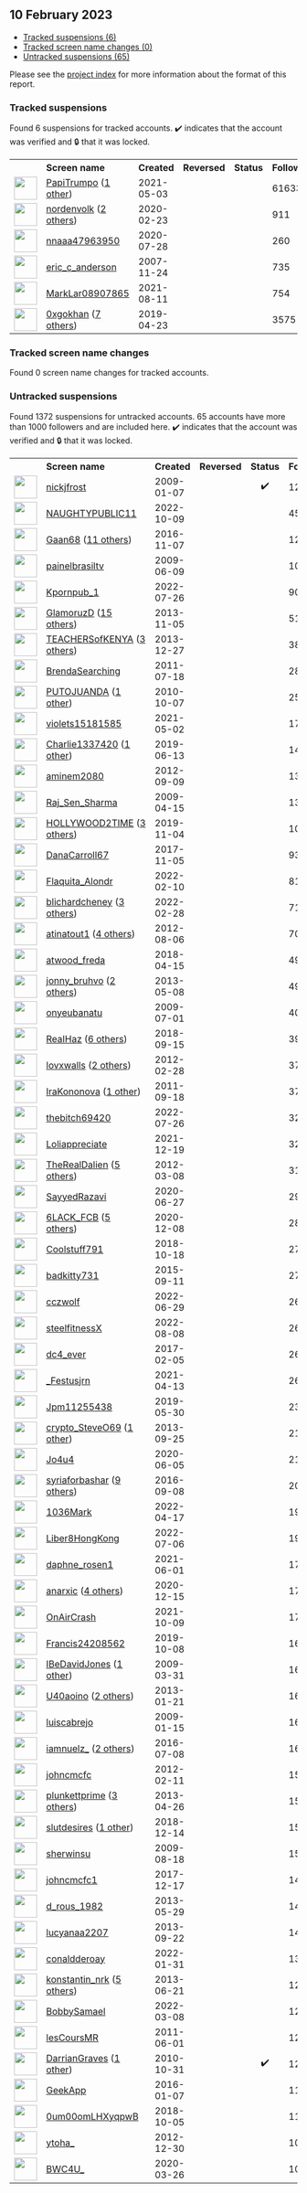 ## 10 February 2023

* [Tracked suspensions (6)](#tracked-suspensions)
* [Tracked screen name changes (0)](#tracked-screen-name-changes)
* [Untracked suspensions (65)](#untracked-suspensions)

Please see the [project index](https://github.com/travisbrown/twitter-watch) for more information about the format of this report.

### Tracked suspensions

Found 6 suspensions for tracked accounts.
  ✔️ indicates that the account was verified and 🔒 that it was locked.

<table>
    <tr>
        <th></th>
        <th align="left">Screen name</th>
        <th align="left">Created</th>
        <th align="left">Reversed</th>
        <th align="left">Status</th>
        <th align="left">Followers</th>
        <th align="left">Ranking</th></tr>
    </tr>
        <tr>
            <td><a href="https://twitter.com/intent/user?user_id=1389360201996832771">
                <img src="https://pbs.twimg.com/profile_images/1480206342740664323/Z8u5VdNO_normal.jpg" width="40px" height="40px" align="center"/></a>
            </td>
            <td>
                <a href="https://twitter.com/PapiTrumpo">PapiTrumpo</a>&nbsp;(<a href="https://api.memory.lol/v1/tw/id/1389360201996832771">1 other</a>)&nbsp;</td>
            <td>2021-05-03</td>
            <td></td>
            <td align="center"></td>
            <td>616335</td>
            <td>33</td>
        </tr>
        <tr>
            <td><a href="https://twitter.com/intent/user?user_id=1231658139776430082">
                <img src="https://pbs.twimg.com/profile_images/1598403349908520968/xWJfgkHh_normal.jpg" width="40px" height="40px" align="center"/></a>
            </td>
            <td>
                <a href="https://twitter.com/nordenvolk">nordenvolk</a>&nbsp;(<a href="https://api.memory.lol/v1/tw/id/1231658139776430082">2 others</a>)&nbsp;</td>
            <td>2020-02-23</td>
            <td></td>
            <td align="center"></td>
            <td>911</td>
            <td>27706</td>
        </tr>
        <tr>
            <td><a href="https://twitter.com/intent/user?user_id=1288070119525101573">
                <img src="https://pbs.twimg.com/profile_images/1586935766697054208/MmMLSbEG_normal.jpg" width="40px" height="40px" align="center"/></a>
            </td>
            <td>
                <a href="https://twitter.com/nnaaa47963950">nnaaa47963950</a></td>
            <td>2020-07-28</td>
            <td></td>
            <td align="center"></td>
            <td>260</td>
            <td>40277</td>
        </tr>
        <tr>
            <td><a href="https://twitter.com/intent/user?user_id=10505632">
                <img src="https://pbs.twimg.com/profile_images/762893181704777728/rxJMx3St_normal.jpg" width="40px" height="40px" align="center"/></a>
            </td>
            <td>
                <a href="https://twitter.com/eric_c_anderson">eric_c_anderson</a></td>
            <td>2007-11-24</td>
            <td></td>
            <td align="center"></td>
            <td>735</td>
            <td>72254</td>
        </tr>
        <tr>
            <td><a href="https://twitter.com/intent/user?user_id=1425552304653094920">
                <img src="https://pbs.twimg.com/profile_images/1468288015663575040/kZ-Sdzwu_normal.jpg" width="40px" height="40px" align="center"/></a>
            </td>
            <td>
                <a href="https://twitter.com/MarkLar08907865">MarkLar08907865</a></td>
            <td>2021-08-11</td>
            <td></td>
            <td align="center"></td>
            <td>754</td>
            <td>76757</td>
        </tr>
        <tr>
            <td><a href="https://twitter.com/intent/user?user_id=1120763028184674305">
                <img src="https://pbs.twimg.com/profile_images/1598827219190685702/4TqrDDWV_normal.jpg" width="40px" height="40px" align="center"/></a>
            </td>
            <td>
                <a href="https://twitter.com/0xgokhan">0xgokhan</a>&nbsp;(<a href="https://api.memory.lol/v1/tw/id/1120763028184674305">7 others</a>)&nbsp;</td>
            <td>2019-04-23</td>
            <td></td>
            <td align="center"></td>
            <td>3575</td>
            <td>84966</td>
        </tr></table>

### Tracked screen name changes

Found 0 screen name changes for tracked accounts.

### Untracked suspensions

Found 1372 suspensions for untracked accounts.
65 accounts have more than 1000 followers and are included here.
  ✔️ indicates that the account was verified and 🔒 that it was locked.

<table>
    <tr>
        <th></th>
        <th align="left">Screen name</th>
        <th align="left">Created</th>
        <th align="left">Reversed</th>
        <th align="left">Status</th>
        <th align="left">Followers</th>
    </tr>
        <tr>
            <td><a href="https://twitter.com/intent/user?user_id=18713314">
                <img src="https://pbs.twimg.com/profile_images/781452814249779200/Thfs6rY4_normal.jpg" width="40px" height="40px" align="center"/></a>
            </td>
            <td>
                <a href="https://twitter.com/nickjfrost">nickjfrost</a></td>
            <td>2009-01-07</td>
            <td></td>
            <td align="center">✔️</td>
            <td>1244780</td>
        </tr>
        <tr>
            <td><a href="https://twitter.com/intent/user?user_id=1578941801909452800">
                <img src="https://pbs.twimg.com/profile_images/1579029703373254657/gyUl6OXL_normal.jpg" width="40px" height="40px" align="center"/></a>
            </td>
            <td>
                <a href="https://twitter.com/NAUGHTYPUBLIC11">NAUGHTYPUBLIC11</a></td>
            <td>2022-10-09</td>
            <td></td>
            <td align="center"></td>
            <td>453850</td>
        </tr>
        <tr>
            <td><a href="https://twitter.com/intent/user?user_id=795716066827706368">
                <img src="https://pbs.twimg.com/profile_images/1590534974700126210/B_xRC_gC_normal.jpg" width="40px" height="40px" align="center"/></a>
            </td>
            <td>
                <a href="https://twitter.com/Gaan68">Gaan68</a>&nbsp;(<a href="https://api.memory.lol/v1/tw/id/795716066827706368">11 others</a>)&nbsp;</td>
            <td>2016-11-07</td>
            <td></td>
            <td align="center"></td>
            <td>128726</td>
        </tr>
        <tr>
            <td><a href="https://twitter.com/intent/user?user_id=45890496">
                <img src="https://pbs.twimg.com/profile_images/378800000410264837/7f9bb373485ca8088181fc7d44b17b5b_normal.jpeg" width="40px" height="40px" align="center"/></a>
            </td>
            <td>
                <a href="https://twitter.com/painelbrasiltv">painelbrasiltv</a></td>
            <td>2009-06-09</td>
            <td></td>
            <td align="center"></td>
            <td>106762</td>
        </tr>
        <tr>
            <td><a href="https://twitter.com/intent/user?user_id=1551849147594027009">
                <img src="https://pbs.twimg.com/profile_images/1551850892994891777/M9UKKqKk_normal.jpg" width="40px" height="40px" align="center"/></a>
            </td>
            <td>
                <a href="https://twitter.com/Kpornpub_1">Kpornpub_1</a></td>
            <td>2022-07-26</td>
            <td></td>
            <td align="center"></td>
            <td>90412</td>
        </tr>
        <tr>
            <td><a href="https://twitter.com/intent/user?user_id=2176186374">
                <img src="https://pbs.twimg.com/profile_images/1588876092584206338/9_8_wAXQ_normal.jpg" width="40px" height="40px" align="center"/></a>
            </td>
            <td>
                <a href="https://twitter.com/GlamoruzD">GlamoruzD</a>&nbsp;(<a href="https://api.memory.lol/v1/tw/id/2176186374">15 others</a>)&nbsp;</td>
            <td>2013-11-05</td>
            <td></td>
            <td align="center"></td>
            <td>51749</td>
        </tr>
        <tr>
            <td><a href="https://twitter.com/intent/user?user_id=2246570950">
                <img src="https://pbs.twimg.com/profile_images/1577716236175249426/_N2nTvvF_normal.jpg" width="40px" height="40px" align="center"/></a>
            </td>
            <td>
                <a href="https://twitter.com/TEACHERSofKENYA">TEACHERSofKENYA</a>&nbsp;(<a href="https://api.memory.lol/v1/tw/id/2246570950">3 others</a>)&nbsp;</td>
            <td>2013-12-27</td>
            <td></td>
            <td align="center"></td>
            <td>38657</td>
        </tr>
        <tr>
            <td><a href="https://twitter.com/intent/user?user_id=337801506">
                <img src="https://pbs.twimg.com/profile_images/2823312084/0e70c944fa66907ccc0342209536755a_normal.jpeg" width="40px" height="40px" align="center"/></a>
            </td>
            <td>
                <a href="https://twitter.com/BrendaSearching">BrendaSearching</a></td>
            <td>2011-07-18</td>
            <td></td>
            <td align="center"></td>
            <td>28360</td>
        </tr>
        <tr>
            <td><a href="https://twitter.com/intent/user?user_id=199636345">
                <img src="https://pbs.twimg.com/profile_images/1569051382082043905/u_5L3Ix__normal.jpg" width="40px" height="40px" align="center"/></a>
            </td>
            <td>
                <a href="https://twitter.com/PUTOJUANDA">PUTOJUANDA</a>&nbsp;(<a href="https://api.memory.lol/v1/tw/id/199636345">1 other</a>)&nbsp;</td>
            <td>2010-10-07</td>
            <td></td>
            <td align="center"></td>
            <td>25107</td>
        </tr>
        <tr>
            <td><a href="https://twitter.com/intent/user?user_id=1388990911993065476">
                <img src="https://pbs.twimg.com/profile_images/1388991108080939011/vgWSUnyE_normal.jpg" width="40px" height="40px" align="center"/></a>
            </td>
            <td>
                <a href="https://twitter.com/violets15181585">violets15181585</a></td>
            <td>2021-05-02</td>
            <td></td>
            <td align="center"></td>
            <td>17009</td>
        </tr>
        <tr>
            <td><a href="https://twitter.com/intent/user?user_id=1139053713841111040">
                <img src="https://pbs.twimg.com/profile_images/1578947108547223552/3cd2OzV9_normal.jpg" width="40px" height="40px" align="center"/></a>
            </td>
            <td>
                <a href="https://twitter.com/Charlie1337420">Charlie1337420</a>&nbsp;(<a href="https://api.memory.lol/v1/tw/id/1139053713841111040">1 other</a>)&nbsp;</td>
            <td>2019-06-13</td>
            <td></td>
            <td align="center"></td>
            <td>14430</td>
        </tr>
        <tr>
            <td><a href="https://twitter.com/intent/user?user_id=812942803">
                <img src="https://pbs.twimg.com/profile_images/1515226379243110400/fUDeFaIs_normal.jpg" width="40px" height="40px" align="center"/></a>
            </td>
            <td>
                <a href="https://twitter.com/aminem2080">aminem2080</a></td>
            <td>2012-09-09</td>
            <td></td>
            <td align="center"></td>
            <td>13393</td>
        </tr>
        <tr>
            <td><a href="https://twitter.com/intent/user?user_id=31350724">
                <img src="https://pbs.twimg.com/profile_images/1284254490187587584/4fy06Dp0_normal.jpg" width="40px" height="40px" align="center"/></a>
            </td>
            <td>
                <a href="https://twitter.com/Raj_Sen_Sharma">Raj_Sen_Sharma</a></td>
            <td>2009-04-15</td>
            <td></td>
            <td align="center"></td>
            <td>13164</td>
        </tr>
        <tr>
            <td><a href="https://twitter.com/intent/user?user_id=1191431162540937216">
                <img src="https://pbs.twimg.com/profile_images/1591149286062194689/Cx8Y2vQu_normal.jpg" width="40px" height="40px" align="center"/></a>
            </td>
            <td>
                <a href="https://twitter.com/HOLLYWOOD2TIME">HOLLYWOOD2TIME</a>&nbsp;(<a href="https://api.memory.lol/v1/tw/id/1191431162540937216">3 others</a>)&nbsp;</td>
            <td>2019-11-04</td>
            <td></td>
            <td align="center"></td>
            <td>10115</td>
        </tr>
        <tr>
            <td><a href="https://twitter.com/intent/user?user_id=927238190011994117">
                <img src="https://pbs.twimg.com/profile_images/1591004522880634883/27oxKw1m_normal.jpg" width="40px" height="40px" align="center"/></a>
            </td>
            <td>
                <a href="https://twitter.com/DanaCarroll67">DanaCarroll67</a></td>
            <td>2017-11-05</td>
            <td></td>
            <td align="center"></td>
            <td>9391</td>
        </tr>
        <tr>
            <td><a href="https://twitter.com/intent/user?user_id=1491745654003142656">
                <img src="https://pbs.twimg.com/profile_images/1497260516175228929/2qDaj4ad_normal.png" width="40px" height="40px" align="center"/></a>
            </td>
            <td>
                <a href="https://twitter.com/Flaquita_Alondr">Flaquita_Alondr</a></td>
            <td>2022-02-10</td>
            <td></td>
            <td align="center"></td>
            <td>8176</td>
        </tr>
        <tr>
            <td><a href="https://twitter.com/intent/user?user_id=1498294523163824144">
                <img src="https://pbs.twimg.com/profile_images/1584942123090165760/1Vpl_ITJ_normal.jpg" width="40px" height="40px" align="center"/></a>
            </td>
            <td>
                <a href="https://twitter.com/blichardcheney">blichardcheney</a>&nbsp;(<a href="https://api.memory.lol/v1/tw/id/1498294523163824144">3 others</a>)&nbsp;</td>
            <td>2022-02-28</td>
            <td></td>
            <td align="center"></td>
            <td>7159</td>
        </tr>
        <tr>
            <td><a href="https://twitter.com/intent/user?user_id=739869180">
                <img src="https://pbs.twimg.com/profile_images/1538460292555763712/qhMT0Qk8_normal.jpg" width="40px" height="40px" align="center"/></a>
            </td>
            <td>
                <a href="https://twitter.com/atinatout1">atinatout1</a>&nbsp;(<a href="https://api.memory.lol/v1/tw/id/739869180">4 others</a>)&nbsp;</td>
            <td>2012-08-06</td>
            <td></td>
            <td align="center"></td>
            <td>7057</td>
        </tr>
        <tr>
            <td><a href="https://twitter.com/intent/user?user_id=985576491810340865">
                <img src="https://pbs.twimg.com/profile_images/1447878506633912327/Z5SEy3wm_normal.jpg" width="40px" height="40px" align="center"/></a>
            </td>
            <td>
                <a href="https://twitter.com/atwood_freda">atwood_freda</a></td>
            <td>2018-04-15</td>
            <td></td>
            <td align="center"></td>
            <td>4994</td>
        </tr>
        <tr>
            <td><a href="https://twitter.com/intent/user?user_id=1411608870">
                <img src="https://pbs.twimg.com/profile_images/1598839395645329409/jJDxpmFq_normal.jpg" width="40px" height="40px" align="center"/></a>
            </td>
            <td>
                <a href="https://twitter.com/jonny_bruhvo">jonny_bruhvo</a>&nbsp;(<a href="https://api.memory.lol/v1/tw/id/1411608870">2 others</a>)&nbsp;</td>
            <td>2013-05-08</td>
            <td></td>
            <td align="center"></td>
            <td>4907</td>
        </tr>
        <tr>
            <td><a href="https://twitter.com/intent/user?user_id=52726405">
                <img src="https://pbs.twimg.com/profile_images/1597469551121387521/hl1kMG8O_normal.jpg" width="40px" height="40px" align="center"/></a>
            </td>
            <td>
                <a href="https://twitter.com/onyeubanatu">onyeubanatu</a></td>
            <td>2009-07-01</td>
            <td></td>
            <td align="center"></td>
            <td>4060</td>
        </tr>
        <tr>
            <td><a href="https://twitter.com/intent/user?user_id=1041079057222328320">
                <img src="https://pbs.twimg.com/profile_images/1506678961086021633/Yl3yndvi_normal.jpg" width="40px" height="40px" align="center"/></a>
            </td>
            <td>
                <a href="https://twitter.com/ReaIHaz">ReaIHaz</a>&nbsp;(<a href="https://api.memory.lol/v1/tw/id/1041079057222328320">6 others</a>)&nbsp;</td>
            <td>2018-09-15</td>
            <td></td>
            <td align="center"></td>
            <td>3957</td>
        </tr>
        <tr>
            <td><a href="https://twitter.com/intent/user?user_id=506593141">
                <img src="https://pbs.twimg.com/profile_images/1587991686487183360/mnxHpWCq_normal.jpg" width="40px" height="40px" align="center"/></a>
            </td>
            <td>
                <a href="https://twitter.com/lovxwalls">lovxwalls</a>&nbsp;(<a href="https://api.memory.lol/v1/tw/id/506593141">2 others</a>)&nbsp;</td>
            <td>2012-02-28</td>
            <td></td>
            <td align="center"></td>
            <td>3795</td>
        </tr>
        <tr>
            <td><a href="https://twitter.com/intent/user?user_id=375835355">
                <img src="https://pbs.twimg.com/profile_images/1804315987/1_normal.PNG" width="40px" height="40px" align="center"/></a>
            </td>
            <td>
                <a href="https://twitter.com/IraKononova">IraKononova</a>&nbsp;(<a href="https://api.memory.lol/v1/tw/id/375835355">1 other</a>)&nbsp;</td>
            <td>2011-09-18</td>
            <td></td>
            <td align="center"></td>
            <td>3789</td>
        </tr>
        <tr>
            <td><a href="https://twitter.com/intent/user?user_id=1551759850161418241">
                <img src="https://pbs.twimg.com/profile_images/1560104374176583683/oQSEYKdK_normal.jpg" width="40px" height="40px" align="center"/></a>
            </td>
            <td>
                <a href="https://twitter.com/thebitch69420">thebitch69420</a></td>
            <td>2022-07-26</td>
            <td></td>
            <td align="center"></td>
            <td>3286</td>
        </tr>
        <tr>
            <td><a href="https://twitter.com/intent/user?user_id=1472632747550253057">
                <img src="https://pbs.twimg.com/profile_images/1472633405330313225/78Wwmj6Q_normal.jpg" width="40px" height="40px" align="center"/></a>
            </td>
            <td>
                <a href="https://twitter.com/Loliappreciate">Loliappreciate</a></td>
            <td>2021-12-19</td>
            <td></td>
            <td align="center"></td>
            <td>3249</td>
        </tr>
        <tr>
            <td><a href="https://twitter.com/intent/user?user_id=518113189">
                <img src="https://pbs.twimg.com/profile_images/1589655251052904449/9TaIbMav_normal.jpg" width="40px" height="40px" align="center"/></a>
            </td>
            <td>
                <a href="https://twitter.com/TheRealDalien">TheRealDalien</a>&nbsp;(<a href="https://api.memory.lol/v1/tw/id/518113189">5 others</a>)&nbsp;</td>
            <td>2012-03-08</td>
            <td></td>
            <td align="center"></td>
            <td>3115</td>
        </tr>
        <tr>
            <td><a href="https://twitter.com/intent/user?user_id=1276906063929831427">
                <img src="https://pbs.twimg.com/profile_images/1286890393846472705/PpT847zA_normal.jpg" width="40px" height="40px" align="center"/></a>
            </td>
            <td>
                <a href="https://twitter.com/SayyedRazavi">SayyedRazavi</a></td>
            <td>2020-06-27</td>
            <td></td>
            <td align="center"></td>
            <td>2904</td>
        </tr>
        <tr>
            <td><a href="https://twitter.com/intent/user?user_id=1336353394374610944">
                <img src="https://pbs.twimg.com/profile_images/1584074942248898561/obW3YXco_normal.jpg" width="40px" height="40px" align="center"/></a>
            </td>
            <td>
                <a href="https://twitter.com/6LACK_FCB">6LACK_FCB</a>&nbsp;(<a href="https://api.memory.lol/v1/tw/id/1336353394374610944">5 others</a>)&nbsp;</td>
            <td>2020-12-08</td>
            <td></td>
            <td align="center"></td>
            <td>2862</td>
        </tr>
        <tr>
            <td><a href="https://twitter.com/intent/user?user_id=1052961685663830016">
                <img src="https://pbs.twimg.com/profile_images/1567301249665736704/BDbzNCJk_normal.jpg" width="40px" height="40px" align="center"/></a>
            </td>
            <td>
                <a href="https://twitter.com/Coolstuff791">Coolstuff791</a></td>
            <td>2018-10-18</td>
            <td></td>
            <td align="center"></td>
            <td>2789</td>
        </tr>
        <tr>
            <td><a href="https://twitter.com/intent/user?user_id=3623602216">
                <img src="https://pbs.twimg.com/profile_images/1557052512959664129/5AlxuzUR_normal.jpg" width="40px" height="40px" align="center"/></a>
            </td>
            <td>
                <a href="https://twitter.com/badkitty731">badkitty731</a></td>
            <td>2015-09-11</td>
            <td></td>
            <td align="center"></td>
            <td>2718</td>
        </tr>
        <tr>
            <td><a href="https://twitter.com/intent/user?user_id=1541944434727608321">
                <img src="https://pbs.twimg.com/profile_images/1597598354988728323/j2EPZ9KH_normal.jpg" width="40px" height="40px" align="center"/></a>
            </td>
            <td>
                <a href="https://twitter.com/cczwolf">cczwolf</a></td>
            <td>2022-06-29</td>
            <td></td>
            <td align="center"></td>
            <td>2671</td>
        </tr>
        <tr>
            <td><a href="https://twitter.com/intent/user?user_id=1556519621410316289">
                <img src="https://pbs.twimg.com/profile_images/1556521560839684096/Uhfbjd1F_normal.jpg" width="40px" height="40px" align="center"/></a>
            </td>
            <td>
                <a href="https://twitter.com/steelfitnessX">steelfitnessX</a></td>
            <td>2022-08-08</td>
            <td></td>
            <td align="center"></td>
            <td>2669</td>
        </tr>
        <tr>
            <td><a href="https://twitter.com/intent/user?user_id=828046364693118976">
                <img src="https://pbs.twimg.com/profile_images/1468708643398983684/jIw21OkA_normal.jpg" width="40px" height="40px" align="center"/></a>
            </td>
            <td>
                <a href="https://twitter.com/dc4_ever">dc4_ever</a></td>
            <td>2017-02-05</td>
            <td></td>
            <td align="center"></td>
            <td>2643</td>
        </tr>
        <tr>
            <td><a href="https://twitter.com/intent/user?user_id=1381884063036944385">
                <img src="https://pbs.twimg.com/profile_images/1588565351154999296/MX4hEZY8_normal.jpg" width="40px" height="40px" align="center"/></a>
            </td>
            <td>
                <a href="https://twitter.com/_Festusjrn">_Festusjrn</a></td>
            <td>2021-04-13</td>
            <td></td>
            <td align="center"></td>
            <td>2601</td>
        </tr>
        <tr>
            <td><a href="https://twitter.com/intent/user?user_id=1134084908803088384">
                <img src="https://pbs.twimg.com/profile_images/1587359176812027904/JhD-oAq1_normal.jpg" width="40px" height="40px" align="center"/></a>
            </td>
            <td>
                <a href="https://twitter.com/Jpm11255438">Jpm11255438</a></td>
            <td>2019-05-30</td>
            <td></td>
            <td align="center"></td>
            <td>2340</td>
        </tr>
        <tr>
            <td><a href="https://twitter.com/intent/user?user_id=1904797160">
                <img src="https://pbs.twimg.com/profile_images/1518383283763134465/XTJvoXDt_normal.jpg" width="40px" height="40px" align="center"/></a>
            </td>
            <td>
                <a href="https://twitter.com/crypto_SteveO69">crypto_SteveO69</a>&nbsp;(<a href="https://api.memory.lol/v1/tw/id/1904797160">1 other</a>)&nbsp;</td>
            <td>2013-09-25</td>
            <td></td>
            <td align="center"></td>
            <td>2199</td>
        </tr>
        <tr>
            <td><a href="https://twitter.com/intent/user?user_id=1268992597449728002">
                <img src="https://pbs.twimg.com/profile_images/1517160292219768832/ZTCGPmeQ_normal.jpg" width="40px" height="40px" align="center"/></a>
            </td>
            <td>
                <a href="https://twitter.com/Jo4u4">Jo4u4</a></td>
            <td>2020-06-05</td>
            <td></td>
            <td align="center"></td>
            <td>2112</td>
        </tr>
        <tr>
            <td><a href="https://twitter.com/intent/user?user_id=773942970622107648">
                <img src="https://pbs.twimg.com/profile_images/1589753629824647168/mB-ZHa6J_normal.jpg" width="40px" height="40px" align="center"/></a>
            </td>
            <td>
                <a href="https://twitter.com/syriaforbashar">syriaforbashar</a>&nbsp;(<a href="https://api.memory.lol/v1/tw/id/773942970622107648">9 others</a>)&nbsp;</td>
            <td>2016-09-08</td>
            <td></td>
            <td align="center"></td>
            <td>2047</td>
        </tr>
        <tr>
            <td><a href="https://twitter.com/intent/user?user_id=1515811316379922434">
                <img src="https://pbs.twimg.com/profile_images/1532332145762570240/FgnhBwTW_normal.jpg" width="40px" height="40px" align="center"/></a>
            </td>
            <td>
                <a href="https://twitter.com/1036Mark">1036Mark</a></td>
            <td>2022-04-17</td>
            <td></td>
            <td align="center"></td>
            <td>1932</td>
        </tr>
        <tr>
            <td><a href="https://twitter.com/intent/user?user_id=1544501514483503105">
                <img src="https://pbs.twimg.com/profile_images/1570303498331250688/VH17QWk0_normal.png" width="40px" height="40px" align="center"/></a>
            </td>
            <td>
                <a href="https://twitter.com/Liber8HongKong">Liber8HongKong</a></td>
            <td>2022-07-06</td>
            <td></td>
            <td align="center"></td>
            <td>1912</td>
        </tr>
        <tr>
            <td><a href="https://twitter.com/intent/user?user_id=1399791143068577793">
                <img src="https://pbs.twimg.com/profile_images/1565671524610236418/Ey1mwHIQ_normal.jpg" width="40px" height="40px" align="center"/></a>
            </td>
            <td>
                <a href="https://twitter.com/daphne_rosen1">daphne_rosen1</a></td>
            <td>2021-06-01</td>
            <td></td>
            <td align="center"></td>
            <td>1777</td>
        </tr>
        <tr>
            <td><a href="https://twitter.com/intent/user?user_id=1338917126749491202">
                <img src="https://pbs.twimg.com/profile_images/1570819431835602945/Sw1mSSWT_normal.jpg" width="40px" height="40px" align="center"/></a>
            </td>
            <td>
                <a href="https://twitter.com/anarxic">anarxic</a>&nbsp;(<a href="https://api.memory.lol/v1/tw/id/1338917126749491202">4 others</a>)&nbsp;</td>
            <td>2020-12-15</td>
            <td></td>
            <td align="center"></td>
            <td>1715</td>
        </tr>
        <tr>
            <td><a href="https://twitter.com/intent/user?user_id=1446642034350112776">
                <img src="https://pbs.twimg.com/profile_images/1583521721507844102/8_5YtqXF_normal.jpg" width="40px" height="40px" align="center"/></a>
            </td>
            <td>
                <a href="https://twitter.com/OnAirCrash">OnAirCrash</a></td>
            <td>2021-10-09</td>
            <td></td>
            <td align="center"></td>
            <td>1701</td>
        </tr>
        <tr>
            <td><a href="https://twitter.com/intent/user?user_id=1181646630703026177">
                <img src="https://pbs.twimg.com/profile_images/1547970532221468672/bs19eJr5_normal.jpg" width="40px" height="40px" align="center"/></a>
            </td>
            <td>
                <a href="https://twitter.com/Francis24208562">Francis24208562</a></td>
            <td>2019-10-08</td>
            <td></td>
            <td align="center"></td>
            <td>1678</td>
        </tr>
        <tr>
            <td><a href="https://twitter.com/intent/user?user_id=27863756">
                <img src="https://pbs.twimg.com/profile_images/815902397910417408/CDbfskmv_normal.jpg" width="40px" height="40px" align="center"/></a>
            </td>
            <td>
                <a href="https://twitter.com/IBeDavidJones">IBeDavidJones</a>&nbsp;(<a href="https://api.memory.lol/v1/tw/id/27863756">1 other</a>)&nbsp;</td>
            <td>2009-03-31</td>
            <td></td>
            <td align="center"></td>
            <td>1645</td>
        </tr>
        <tr>
            <td><a href="https://twitter.com/intent/user?user_id=1107987283">
                <img src="https://pbs.twimg.com/profile_images/1583792100159561728/GK9CJ8YU_normal.jpg" width="40px" height="40px" align="center"/></a>
            </td>
            <td>
                <a href="https://twitter.com/U40aoino">U40aoino</a>&nbsp;(<a href="https://api.memory.lol/v1/tw/id/1107987283">2 others</a>)&nbsp;</td>
            <td>2013-01-21</td>
            <td></td>
            <td align="center"></td>
            <td>1624</td>
        </tr>
        <tr>
            <td><a href="https://twitter.com/intent/user?user_id=19043270">
                <img src="https://pbs.twimg.com/profile_images/1530648336025501696/vExd0mYO_normal.jpg" width="40px" height="40px" align="center"/></a>
            </td>
            <td>
                <a href="https://twitter.com/luiscabrejo">luiscabrejo</a></td>
            <td>2009-01-15</td>
            <td></td>
            <td align="center"></td>
            <td>1623</td>
        </tr>
        <tr>
            <td><a href="https://twitter.com/intent/user?user_id=751353658118402049">
                <img src="https://pbs.twimg.com/profile_images/1571910082316599296/Me1gkJQ8_normal.jpg" width="40px" height="40px" align="center"/></a>
            </td>
            <td>
                <a href="https://twitter.com/iamnuelz_">iamnuelz_</a>&nbsp;(<a href="https://api.memory.lol/v1/tw/id/751353658118402049">2 others</a>)&nbsp;</td>
            <td>2016-07-08</td>
            <td></td>
            <td align="center"></td>
            <td>1608</td>
        </tr>
        <tr>
            <td><a href="https://twitter.com/intent/user?user_id=489697526">
                <img src="https://pbs.twimg.com/profile_images/1588141521387364352/CeCLfA6D_normal.jpg" width="40px" height="40px" align="center"/></a>
            </td>
            <td>
                <a href="https://twitter.com/johncmcfc">johncmcfc</a></td>
            <td>2012-02-11</td>
            <td></td>
            <td align="center"></td>
            <td>1589</td>
        </tr>
        <tr>
            <td><a href="https://twitter.com/intent/user?user_id=1382451680">
                <img src="https://pbs.twimg.com/profile_images/1597387814378799106/_UXg4Xmh_normal.jpg" width="40px" height="40px" align="center"/></a>
            </td>
            <td>
                <a href="https://twitter.com/plunkettprime">plunkettprime</a>&nbsp;(<a href="https://api.memory.lol/v1/tw/id/1382451680">3 others</a>)&nbsp;</td>
            <td>2013-04-26</td>
            <td></td>
            <td align="center"></td>
            <td>1561</td>
        </tr>
        <tr>
            <td><a href="https://twitter.com/intent/user?user_id=1073593613987262464">
                <img src="https://pbs.twimg.com/profile_images/1075107235989258240/sydT-lZr_normal.jpg" width="40px" height="40px" align="center"/></a>
            </td>
            <td>
                <a href="https://twitter.com/slutdesires">slutdesires</a>&nbsp;(<a href="https://api.memory.lol/v1/tw/id/1073593613987262464">1 other</a>)&nbsp;</td>
            <td>2018-12-14</td>
            <td></td>
            <td align="center"></td>
            <td>1542</td>
        </tr>
        <tr>
            <td><a href="https://twitter.com/intent/user?user_id=66591314">
                <img src="https://pbs.twimg.com/profile_images/929378976891465737/KIpxyTMS_normal.jpg" width="40px" height="40px" align="center"/></a>
            </td>
            <td>
                <a href="https://twitter.com/sherwinsu">sherwinsu</a></td>
            <td>2009-08-18</td>
            <td></td>
            <td align="center"></td>
            <td>1528</td>
        </tr>
        <tr>
            <td><a href="https://twitter.com/intent/user?user_id=942347135978299393">
                <img src="https://pbs.twimg.com/profile_images/1269261796432543747/b94eHOFU_normal.jpg" width="40px" height="40px" align="center"/></a>
            </td>
            <td>
                <a href="https://twitter.com/johncmcfc1">johncmcfc1</a></td>
            <td>2017-12-17</td>
            <td></td>
            <td align="center"></td>
            <td>1486</td>
        </tr>
        <tr>
            <td><a href="https://twitter.com/intent/user?user_id=1467803527">
                <img src="https://pbs.twimg.com/profile_images/1555708509920043008/Fd9iVljK_normal.jpg" width="40px" height="40px" align="center"/></a>
            </td>
            <td>
                <a href="https://twitter.com/d_rous_1982">d_rous_1982</a></td>
            <td>2013-05-29</td>
            <td></td>
            <td align="center"></td>
            <td>1441</td>
        </tr>
        <tr>
            <td><a href="https://twitter.com/intent/user?user_id=1893972798">
                <img src="https://pbs.twimg.com/profile_images/1527126368948994052/U0qpBtJ9_normal.jpg" width="40px" height="40px" align="center"/></a>
            </td>
            <td>
                <a href="https://twitter.com/lucyanaa2207">lucyanaa2207</a></td>
            <td>2013-09-22</td>
            <td></td>
            <td align="center"></td>
            <td>1440</td>
        </tr>
        <tr>
            <td><a href="https://twitter.com/intent/user?user_id=1488096452781826049">
                <img src="https://pbs.twimg.com/profile_images/1596476765526003713/9vzNYO5u_normal.jpg" width="40px" height="40px" align="center"/></a>
            </td>
            <td>
                <a href="https://twitter.com/conaldderoay">conaldderoay</a></td>
            <td>2022-01-31</td>
            <td></td>
            <td align="center"></td>
            <td>1315</td>
        </tr>
        <tr>
            <td><a href="https://twitter.com/intent/user?user_id=1536446892">
                <img src="https://pbs.twimg.com/profile_images/1561043009986510848/QbpEdWBU_normal.png" width="40px" height="40px" align="center"/></a>
            </td>
            <td>
                <a href="https://twitter.com/konstantin_nrk">konstantin_nrk</a>&nbsp;(<a href="https://api.memory.lol/v1/tw/id/1536446892">5 others</a>)&nbsp;</td>
            <td>2013-06-21</td>
            <td></td>
            <td align="center"></td>
            <td>1277</td>
        </tr>
        <tr>
            <td><a href="https://twitter.com/intent/user?user_id=1501180286712823810">
                <img src="https://pbs.twimg.com/profile_images/1571295653006917632/5bIqxQLM_normal.jpg" width="40px" height="40px" align="center"/></a>
            </td>
            <td>
                <a href="https://twitter.com/BobbySamael">BobbySamael</a></td>
            <td>2022-03-08</td>
            <td></td>
            <td align="center"></td>
            <td>1218</td>
        </tr>
        <tr>
            <td><a href="https://twitter.com/intent/user?user_id=309072292">
                <img src="https://pbs.twimg.com/profile_images/809075372608229376/ydCHmE-L_normal.jpg" width="40px" height="40px" align="center"/></a>
            </td>
            <td>
                <a href="https://twitter.com/lesCoursMR">lesCoursMR</a></td>
            <td>2011-06-01</td>
            <td></td>
            <td align="center"></td>
            <td>1214</td>
        </tr>
        <tr>
            <td><a href="https://twitter.com/intent/user?user_id=210336704">
                <img src="https://pbs.twimg.com/profile_images/1074432226782257152/TT5LYvmd_normal.jpg" width="40px" height="40px" align="center"/></a>
            </td>
            <td>
                <a href="https://twitter.com/DarrianGraves">DarrianGraves</a>&nbsp;(<a href="https://api.memory.lol/v1/tw/id/210336704">1 other</a>)&nbsp;</td>
            <td>2010-10-31</td>
            <td></td>
            <td align="center">✔️</td>
            <td>1209</td>
        </tr>
        <tr>
            <td><a href="https://twitter.com/intent/user?user_id=4720990232">
                <img src="https://pbs.twimg.com/profile_images/687817598071734272/r-2Lawoo_normal.png" width="40px" height="40px" align="center"/></a>
            </td>
            <td>
                <a href="https://twitter.com/GeekApp">GeekApp</a></td>
            <td>2016-01-07</td>
            <td></td>
            <td align="center"></td>
            <td>1177</td>
        </tr>
        <tr>
            <td><a href="https://twitter.com/intent/user?user_id=1048340000377470978">
                <img src="https://abs.twimg.com/sticky/default_profile_images/default_profile_normal.png" width="40px" height="40px" align="center"/></a>
            </td>
            <td>
                <a href="https://twitter.com/0um00omLHXyqpwB">0um00omLHXyqpwB</a></td>
            <td>2018-10-05</td>
            <td></td>
            <td align="center"></td>
            <td>1126</td>
        </tr>
        <tr>
            <td><a href="https://twitter.com/intent/user?user_id=1049030958">
                <img src="https://pbs.twimg.com/profile_images/1577524916576030721/pL2znKVG_normal.jpg" width="40px" height="40px" align="center"/></a>
            </td>
            <td>
                <a href="https://twitter.com/ytoha_">ytoha_</a></td>
            <td>2012-12-30</td>
            <td></td>
            <td align="center"></td>
            <td>1060</td>
        </tr>
        <tr>
            <td><a href="https://twitter.com/intent/user?user_id=1243062208029962242">
                <img src="https://pbs.twimg.com/profile_images/1539383141475008512/yuJ6Y5O2_normal.jpg" width="40px" height="40px" align="center"/></a>
            </td>
            <td>
                <a href="https://twitter.com/BWC4U_">BWC4U_</a></td>
            <td>2020-03-26</td>
            <td></td>
            <td align="center"></td>
            <td>1006</td>
        </tr></table>
